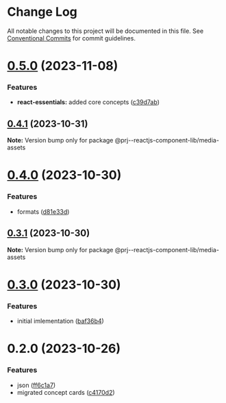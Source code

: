 # Change Log

All notable changes to this project will be documented in this file.
See [Conventional Commits](https://conventionalcommits.org) for commit guidelines.

# [0.5.0](https://github.com/paulAlexSerban/prj--reactjs-component-lib/compare/@prj--reactjs-component-lib/media-assets@0.4.1...@prj--reactjs-component-lib/media-assets@0.5.0) (2023-11-08)

### Features

-   **react-essentials:** added core concepts ([c39d7ab](https://github.com/paulAlexSerban/prj--reactjs-component-lib/commit/c39d7ab1412af79df1e6602da05f4b08cd1e3e54))

## [0.4.1](https://github.com/paulAlexSerban/prj--reactjs-component-lib/compare/@prj--reactjs-component-lib/media-assets@0.4.0...@prj--reactjs-component-lib/media-assets@0.4.1) (2023-10-31)

**Note:** Version bump only for package @prj--reactjs-component-lib/media-assets

# [0.4.0](https://github.com/paulAlexSerban/prj--reactjs-component-lib/compare/@prj--reactjs-component-lib/media-assets@0.3.1...@prj--reactjs-component-lib/media-assets@0.4.0) (2023-10-30)

### Features

-   formats ([d81e33d](https://github.com/paulAlexSerban/prj--reactjs-component-lib/commit/d81e33db14d484d87c5c29b249d9d2cbd3a13560))

## [0.3.1](https://github.com/paulAlexSerban/prj--reactjs-component-lib/compare/@prj--reactjs-component-lib/media-assets@0.3.0...@prj--reactjs-component-lib/media-assets@0.3.1) (2023-10-30)

**Note:** Version bump only for package @prj--reactjs-component-lib/media-assets

# [0.3.0](https://github.com/paulAlexSerban/prj--reactjs-component-lib/compare/@prj--reactjs-component-lib/media-assets@0.2.0...@prj--reactjs-component-lib/media-assets@0.3.0) (2023-10-30)

### Features

-   initial imlementation ([baf36b4](https://github.com/paulAlexSerban/prj--reactjs-component-lib/commit/baf36b495354b25056270e36f8fe9abea9a9d2a0))

# 0.2.0 (2023-10-26)

### Features

-   json ([ff6c1a7](https://github.com/paulAlexSerban/prj--reactjs-component-lib/commit/ff6c1a7c419f4e66511235803ec26a9db5a85314))
-   migrated concept cards ([c4170d2](https://github.com/paulAlexSerban/prj--reactjs-component-lib/commit/c4170d2130e71d04e587acd0f9a4f1becef4d0b3))
